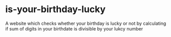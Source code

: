 # is-your-birthday-lucky
 A website which checks whether your birthday is lucky or not by calculating if sum of digits in your birthdate is divisible by your lukcy number
